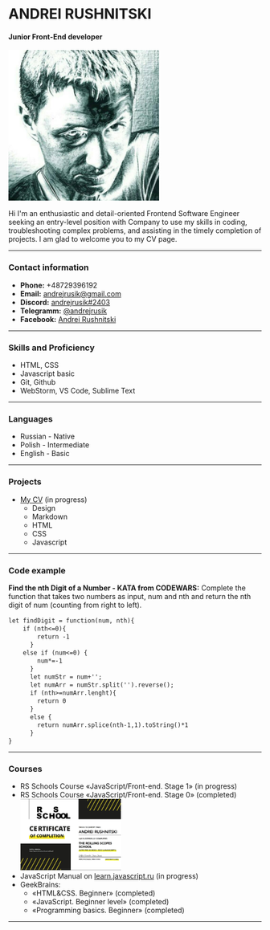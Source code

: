 # **ANDREI RUSHNITSKI**   


#### Junior Front-End developer


<img src="images/foto.jpg" width="300px" alt="my foto">

 Hi I'm an enthusiastic and detail-oriented Frontend Software Engineer seeking an entry-level position with Company to use my skills in coding, troubleshooting complex problems, and assisting in the timely completion of projects. I am glad to welcome you to my CV page.


*****
### **Contact information**

* **Phone:** +48729396192
* **Email:** andrejrusik@gmail.com
* **Discord:** [andrejrusik#2403](https://discordapp.com/users/441325775199797248 "andrejrusik#2403")
* **Telegramm:** [@andrejrusik](https://t-do.ru/andrejrusik "andrejrusik")
* **Facebook:** [Andrei Rushnitski](https://www.facebook.com/andrejrusik "Andrei Rushnitski")

*****
### **Skills and Proficiency**

* HTML, CSS
* Javascript basic
* Git, Github
* WebStorm, VS Code, Sublime Text

*****
### **Languages**

* Russian - Native
* Polish - Intermediate
* English - Basic

*****

### **Projects**
* [My CV](https://andrejrusik.github.io/rsschool-cv/cv "My CV") (in progress)
  * Design
  * Markdown
  * HTML
  * CSS
  * Javascript

*****
### **Code example**

**Find the nth Digit of a Number - KATA from CODEWARS:** Complete the function that takes two numbers as input, num and nth and return the nth digit of num (counting from right to left).
```
let findDigit = function(num, nth){
    if (nth<=0){
        return -1
      }
    else if (num<=0) {
        num*=-1
      }
      let numStr = num+'';
      let numArr = numStr.split('').reverse();
      if (nth>=numArr.lenght){
        return 0
      }
      else {
        return numArr.splice(nth-1,1).toString()*1
      }
}
```

*****
### **Courses**

* RS Schools Course «JavaScript/Front-end. Stage 1» (in progress)
* RS Schools Course «JavaScript/Front-end. Stage 0» (completed)
[<img src="images/js_fe_pre-school.jpg" width="200px" alt="my foto">](https://app.rs.school/certificate/wsh9azp3)
* JavaScript Manual on [learn.javascript.ru](learn.javascript.ru) (in progress)
* GeekBrains:
    * «HTML&CSS. Beginner» (completed)
    * «JavaScript. Beginner level» (completed)
    * «Programming basics. Beginner» (completed)

*****
